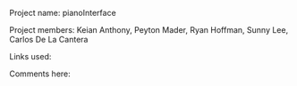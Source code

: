 Project name: pianoInterface

Project members: Keian Anthony, Peyton Mader, Ryan Hoffman, Sunny Lee, Carlos De La Cantera

Links used:

<!-- Insert links here -->

Comments here:

